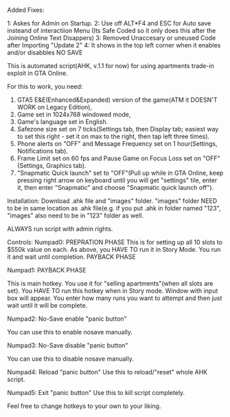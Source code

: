 Added Fixes:

1: Askes for Admin on Startup.
2: Use off ALT*F4 and ESC for Auto save insteand of interactiion Menu (Its Safe Coded so it only does this after the Joining Online Text Disappers)
3: Removed Unaccesary or uneused Code after Importing "Update 2"
4: It shows in the top left corner when it enables and/or disabbles NO SAVE






This is automated script(AHK, v.1.1 for now) for using apartments trade-in exploit in GTA Online.

For this to work, you need:
1. GTA5 E&E(Enhanced&Expanded) version of the game(ATM it DOESN'T WORK on Legacy Edition),
2. Game set in 1024x768 windowed mode,
3. Game's language set in English.
4. Safezone size set on 7 ticks(Settings tab, then Display tab; easiest way to set this right - set it on max to the right, then tap left three times).
5. Phone alerts on "OFF" and Message Frequency set on 1 hour(Settings, Notifications tab).
6. Frame Limit set on 60 fps and Pause Game on Focus Loss set on "OFF"(Settings, Graphics tab).
7. "Snapmatic Quick launch" set to "OFF"(Pull up while in GTA Online, keep pressing right arrow on keyboard until you will get "settings" tile, enter it, then enter "Snapmatic" and choose "Snapmatic quick launch off").


Installation:
Download .ahk file and "images" folder. "images" folder NEED to be in same location as .ahk file(e.g. if you put .ahk in folder named "123", "images" also need to be in "123" folder as well.



ALWAYS run script with admin rights.


Controls:
Numpad0: PREPRATION PHASE
This is for setting up all 10 slots to $550k value on each. As above, you HAVE TO run it in Story Mode. You run it and wait until completion.
PAYBACK PHASE

Numpad1: PAYBACK PHASE

This is main hotkey. You use it for "selling apartments"(when all slots are set). You HAVE TO run this hotkey when in Story mode.
Window with input box will appear. You enter how many runs you want to attempt and then just wait until it will be complete.


Numpad2: No-Save enable "panic button"

You can use this to enable nosave manually.



Numpad3: No-Save disable "panic button"

You can use this to disable nosave manually.


Numpad4: Reload "panic button"
Use this to reload/"reset" whole AHK script.

Numpad5: Exit "panic button"
Use this to kill script completely.

Feel free to change hotkeys to your own to your liking.

